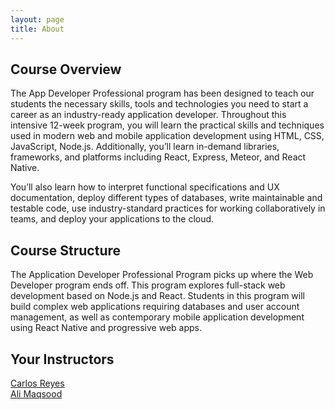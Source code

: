 ```yaml
---
layout: page
title: About
---
```


## Course Overview

The App Developer Professional program has been designed to teach our students the necessary skills, tools and technologies you need to start a career as an industry-ready application developer. Throughout this intensive 12-week program, you will learn the practical skills and techniques used in modern web and mobile application development using HTML, CSS, JavaScript, Node.js. Additionally, you’ll learn in-demand libraries, frameworks, and platforms including React, Express, Meteor, and React Native.

You’ll also learn how to interpret functional specifications and UX documentation, deploy different types of databases, write maintainable and testable code, use industry-standard practices for working collaboratively in teams, and deploy your applications to the cloud.

## Course Structure

The Application Developer Professional Program picks up where the Web Developer program ends off. This program explores full-stack web development based on Node.js and React. Students in this program will build complex web applications requiring databases and user account management, as well as contemporary mobile application development using React Native and progressive web apps.

## Your Instructors

[Carlos Reyes](carlos@redacademy.com)<br/>
[Ali Maqsood](alimaqsood@redacademy.com)
